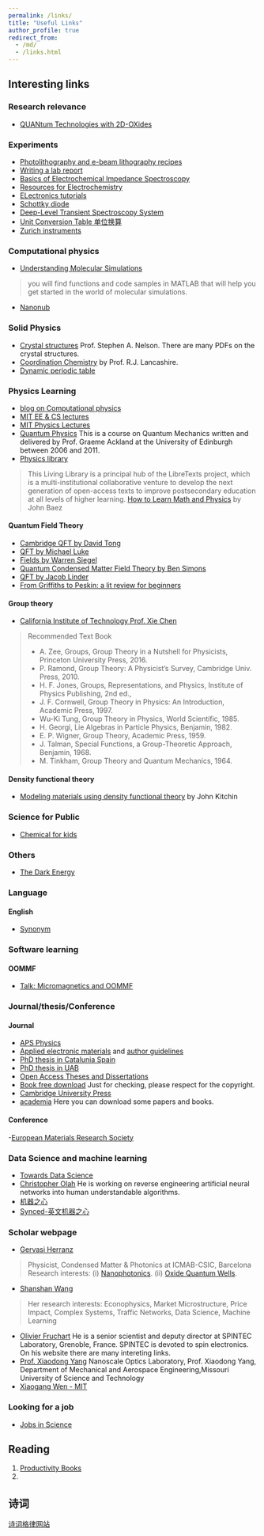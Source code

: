 ```yaml
---
permalink: /links/
title: "Useful Links"
author_profile: true
redirect_from:
  - /md/
  - /links.html
---
```



## Interesting links

### Research relevance
- [QUANtum Technologies with 2D-OXides](http://quantox.spin.cnr.it/)


### Experiments
- [Photolithography and e-beam lithography recipes](https://nano.physics.leidenuniv.nl/dokuwiki/doku.php?id=resist_and_e-beam_recipes)
- [Writing a lab report](https://www.jyu.fi/science/en/physics/studies/student-laboratory/writing-a-lab-report)
- [Basics of Electrochemical Impedance Spectroscopy](https://www.gamry.com/application-notes/EIS/basics-of-electrochemical-impedance-spectroscopy/)
- [Resources for Electrochemistry](http://www.consultrsr.net/index.htm)
- [ELectronics tutorials](https://www.electronics-tutorials.ws/)
- [Schottky diode](http://www.physics-and-radio-electronics.com/electronic-devices-and-circuits/semiconductor-diodes/schottkydiode.html)
- [Deep-Level Transient Spectroscopy System](http://www.phystech.de/products/dlts/dlts.htm)
- [Unit Conversion Table 单位换算](http://www.csgnetwork.com/converttable.html)
- [Zurich instruments](https://www.zhinst.com/europe/en)

### Computational physics
- [Understanding Molecular Simulations](http://www.cchem.berkeley.edu/chem195/index.html)
> you will find functions and code samples in MATLAB that will help you get started in the world of molecular simulations.
- [Nanonub](https://nanohub.org/)

### Solid Physics
- [Crystal structures](https://www.tulane.edu/~sanelson/eens211/index.html#Announcements) Prof. Stephen A. Nelson. There are many PDFs on the crystal structures.
- [Coordination Chemistry](http://wwwchem.uwimona.edu.jm/courses/IC10Kout.html) by Prof. R.J. Lancashire.
- [Dynamic periodic table](https://ptable.com/#Properties)

### Physics Learning
- [blog on Computational physics](https://compphys.go.ro/)
- [MIT EE & CS lectures](https://ocw.mit.edu/courses/electrical-engineering-and-computer-science/)
- [MIT Physics Lectures](https://ocw.mit.edu/courses/physics/)
- [Quantum Physics](https://www2.ph.ed.ac.uk/~gja/qp/) This is a course on Quantum Mechanics written and delivered by Prof. Graeme Ackland at the University of Edinburgh between 2006 and 2011.
- [Physics library](https://phys.libretexts.org/)
> This Living Library is a principal hub of the LibreTexts project, which is a multi-institutional collaborative venture to develop the next generation of open-access texts to improve postsecondary education at all levels of higher learning.
> [How to Learn Math and Physics](https://math.ucr.edu/home/baez/books.html#classical_mechanics) by John Baez


#### Quantum Field Theory
- [Cambridge QFT by David Tong](https://www.damtp.cam.ac.uk/user/tong/qft.html)
- [QFT by Michael Luke](https://www.physics.utoronto.ca/~luke/PHY2403F/Homepage.html)
- [Fields   by Warren Siegel](http://insti.physics.sunysb.edu/~siegel/errata.shtml)
- [Quantum Condensed Matter Field Theory by Ben Simons](http://www.tcm.phy.cam.ac.uk/~bds10/tp3.html)
- [QFT by Jacob Linder](https://sites.google.com/view/lindergroup/qft?authuser=0)
- [From Griffiths to Peskin: a lit review for beginners](https://fliptomato.wordpress.com/2006/12/30/from-griffiths-to-peskin-a-lit-review-for-beginners/)

#### Group theory
- [California Institute of Technology Prof. Xie Chen](https://www.its.caltech.edu/~xcchen/courses/physics129.html)
> Recommended Text Book
> - A. Zee, Groups, Group Theory in a Nutshell for Physicists, Princeton University Press, 2016.
> - P. Ramond, Group Theory: A Physicist’s Survey, Cambridge Univ. Press, 2010.
> - H. F. Jones, Groups, Representations, and Physics, Institute of Physics Publishing, 2nd ed.,
> - J. F. Cornwell, Group Theory in Physics: An Introduction, Academic Press, 1997.
> - Wu-Ki Tung, Group Theory in Physics, World Scientific, 1985.
> - H. Georgi, Lie Algebras in Particle Physics, Benjamin, 1982.
> - E. P. Wigner, Group Theory, Academic Press, 1959.
> - J. Talman, Special Functions, a Group-Theoretic Approach, Benjamin, 1968.
> - M. Tinkham, Group Theory and Quantum Mechanics, 1964.

#### Density functional theory
- [Modeling materials using density functional theory](http://kitchingroup.cheme.cmu.edu/dft-book/dft.html) by John Kitchin

### Science for Public
- [Chemical for kids](http://www.chem4kids.com/index.html)

### Others
- [The Dark Energy](https://www.darkenergysurvey.org/)

### Language
#### English
- [Synonym](https://www.thesaurus.com/)

### Software learning
#### OOMMF
- [Talk: Micromagnetics and OOMMF](https://www.spintalks.org/tutorials)

### Journal/thesis/Conference
#### Journal
- [APS Physics](https://www.aps.org/)
- [Applied electronic materials](https://pubs.acs.org/journal/aaembp) and [author guidelines](https://publish.acs.org/publish/author_guidelines?coden=aaembp#preparing_graphics)
- [PhD thesis in Catalunia Spain](https://www.tdx.cat/)
- [PhD thesis in UAB](https://ddd.uab.cat/)
- [Open Access Theses and Dissertations](https://oatd.org/)
- [Book free download](https://b-ok.org/) Just for checking, please respect for the copyright.
- [Cambridge University Press](https://www.cambridge.org/)
- [academia](https://www.academia.edu/) Here you can download some papers and books.

#### Conference
-[European Materials Research Society](https://www.european-mrs.com/)

### Data Science and machine learning
- [Towards Data Science](https://towardsdatascience.com/)
- [Christopher Olah](http://colah.github.io/) He is working on reverse engineering artificial neural networks into human understandable algorithms.
- [机器之心](https://cloud.tencent.com/developer/column/2713)
- [Synced-英文机器之心](https://syncedreview.com/)

### Scholar webpage
- [Gervasi Herranz](https://gervasi-herranz.blog/)
> Physicist, Condensed Matter & Photonics at ICMAB-CSIC, Barcelona
> Research interests: (i) [Nanophotonics](https://gherranz.wordpress.com/2017/08/25/multifunctional-photonics/). (ii) [Oxide Quantum Wells](https://gherranz.wordpress.com/2017/08/25/2d-electronic-systems-the-case-of-laalo3srtio3/).
- [Shanshan Wang](https://shannwang.github.io/shanshanwang/index.html)
> Her research interests: Econophysics, Market Microstructure, Price Impact, Complex Systems, Traffic Networks, Data Science, Machine Learning
- [Olivier Fruchart](http://fruchart.eu/olivier/links/links.html) He is a senior scientist and deputy director at SPINTEC Laboratory, Grenoble, France. SPINTEC is devoted to spin electronics. On his website there are many intereting links.
- [Prof. Xiaodong Yang](https://web.mst.edu/~yangxia/index.html) Nanoscale Optics Laboratory, Prof. Xiaodong Yang, Department of Mechanical and Aerospace Engineering,Missouri University of Science and Technology
- [Xiaogang Wen - MIT](https://xgwen.mit.edu/)
### Looking for a job
- [Jobs in Science](https://jobs.sciencecareers.org/)

## Reading
1. [Productivity Books](https://www.lifehack.org/articles/productivity/30-best-books-productivity-you-should-read.html)
2.

## 诗词
[诗词格律网站](https://sou-yun.cn/index.aspx)
